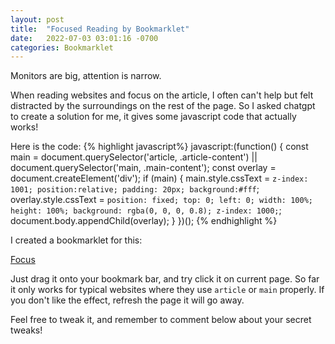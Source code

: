 ```yaml
---
layout: post
title:  "Focused Reading by Bookmarklet"
date:   2022-07-03 03:01:16 -0700
categories: Bookmarklet
---
```


Monitors are big, attention is narrow.

When reading websites and focus on the article, I often can't help but felt distracted by the surroundings on the rest of the page. So I asked chatgpt to create a solution for me, it gives some javascript code that actually works!

Here is the code:
{% highlight javascript%}
javascript:(function() {
      const main = document.querySelector('article, .article-content') || document.querySelector('main, .main-content');
      const overlay = document.createElement('div');
      if (main) {
        main.style.cssText = `z-index: 1001; position:relative; padding: 20px; background:#fff`;
        overlay.style.cssText = `position: fixed; top: 0; left: 0; width: 100%; height: 100%; background: rgba(0, 0, 0, 0.8); z-index: 1000;`;
        document.body.appendChild(overlay);
      }
})();
{% endhighlight %}

I created a bookmarklet for this:

<a href="javascript:(function() { const main = document.querySelector('article, .article-content') || document.querySelector('main, .main-content'); const overlay = document.createElement('div'); if (main) { main.style.cssText = `z-index: 1001; position:relative; padding: 20px; background: #fff;`; overlay.style.cssText = `position: fixed; top: 0; left: 0; width: 100%; height: 100%; background: rgba(0, 0, 0, 0.8); z-index: 1000;`; document.body.appendChild(overlay); } })();">Focus</a>

Just drag it onto your bookmark bar, and try click it on current page. So far it only works for typical websites where they use `article` or `main` properly. If you don't like the effect, refresh the page it will go away.

Feel free to tweak it, and remember to comment below about your secret tweaks!

